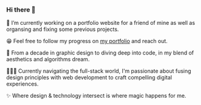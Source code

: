 ### Hi there 👋

🔭 I’m currently working on a portfolio website for a friend of mine as well as organsing and fixing some previous projects.

😁 Feel free to follow my progress on [my portfolio](https://www.lvanni.org) and reach out.

🦄 From a decade in graphic design to diving deep into code, in my blend of aesthetics and algorithms dream.

👨🏻‍💻 Currently navigating the full-stack world, I'm passionate about fusing design principles with web development to craft compelling digital experiences.

✨ Where design & technology intersect is where magic happens for me.



<!--
**lvan-ni/lvan-ni** is a ✨ _special_ ✨ repository because its `README.md` (this file) appears on your GitHub profile.

Here are some ideas to get you started:

- 🔭 I’m currently working on ...
- 🌱 I’m currently learning ...
- 👯 I’m looking to collaborate on ...
- 🤔 I’m looking for help with ...
- 💬 Ask me about ...
- 📫 How to reach me: ...
- 😄 Pronouns: ...
- ⚡ Fun fact: ...
-->
